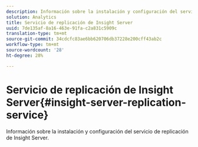 ```yaml
---
description: Información sobre la instalación y configuración del servicio de replicación de Insight Server.
solution: Analytics
title: Servicio de replicación de Insight Server
uuid: 7de135af-8a16-463e-91fa-c2a831c5909c
translation-type: tm+mt
source-git-commit: 34cdcfc83ae6bb620706db37228e200cff43ab2c
workflow-type: tm+mt
source-wordcount: '28'
ht-degree: 28%

---
```



# Servicio de replicación de Insight Server{#insight-server-replication-service}

Información sobre la instalación y configuración del servicio de replicación de Insight Server.

